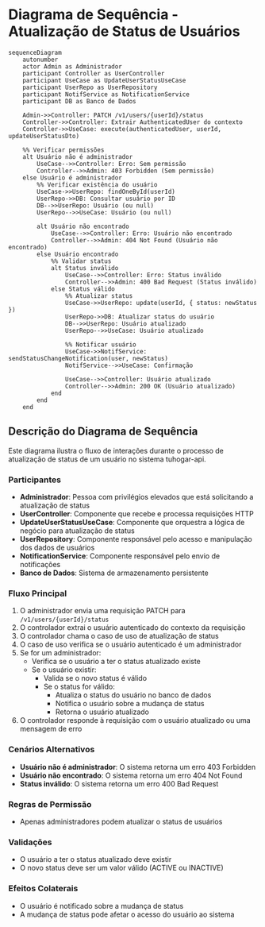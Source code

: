 # Diagrama de Sequência - Atualização de Status de Usuários

```mermaid
sequenceDiagram
    autonumber
    actor Admin as Administrador
    participant Controller as UserController
    participant UseCase as UpdateUserStatusUseCase
    participant UserRepo as UserRepository
    participant NotifService as NotificationService
    participant DB as Banco de Dados
    
    Admin->>Controller: PATCH /v1/users/{userId}/status
    Controller->>Controller: Extrair AuthenticatedUser do contexto
    Controller->>UseCase: execute(authenticatedUser, userId, updateUserStatusDto)
    
    %% Verificar permissões
    alt Usuário não é administrador
        UseCase-->>Controller: Erro: Sem permissão
        Controller-->>Admin: 403 Forbidden (Sem permissão)
    else Usuário é administrador
        %% Verificar existência do usuário
        UseCase->>UserRepo: findOneById(userId)
        UserRepo->>DB: Consultar usuário por ID
        DB-->>UserRepo: Usuário (ou null)
        UserRepo-->>UseCase: Usuário (ou null)
        
        alt Usuário não encontrado
            UseCase-->>Controller: Erro: Usuário não encontrado
            Controller-->>Admin: 404 Not Found (Usuário não encontrado)
        else Usuário encontrado
            %% Validar status
            alt Status inválido
                UseCase-->>Controller: Erro: Status inválido
                Controller-->>Admin: 400 Bad Request (Status inválido)
            else Status válido
                %% Atualizar status
                UseCase->>UserRepo: update(userId, { status: newStatus })
                UserRepo->>DB: Atualizar status do usuário
                DB-->>UserRepo: Usuário atualizado
                UserRepo-->>UseCase: Usuário atualizado
                
                %% Notificar usuário
                UseCase->>NotifService: sendStatusChangeNotification(user, newStatus)
                NotifService-->>UseCase: Confirmação
                
                UseCase-->>Controller: Usuário atualizado
                Controller-->>Admin: 200 OK (Usuário atualizado)
            end
        end
    end
```

## Descrição do Diagrama de Sequência

Este diagrama ilustra o fluxo de interações durante o processo de atualização de status de um usuário no sistema tuhogar-api.

### Participantes
- **Administrador**: Pessoa com privilégios elevados que está solicitando a atualização de status
- **UserController**: Componente que recebe e processa requisições HTTP
- **UpdateUserStatusUseCase**: Componente que orquestra a lógica de negócio para atualização de status
- **UserRepository**: Componente responsável pelo acesso e manipulação dos dados de usuários
- **NotificationService**: Componente responsável pelo envio de notificações
- **Banco de Dados**: Sistema de armazenamento persistente

### Fluxo Principal
1. O administrador envia uma requisição PATCH para `/v1/users/{userId}/status`
2. O controlador extrai o usuário autenticado do contexto da requisição
3. O controlador chama o caso de uso de atualização de status
4. O caso de uso verifica se o usuário autenticado é um administrador
5. Se for um administrador:
   - Verifica se o usuário a ter o status atualizado existe
   - Se o usuário existir:
     - Valida se o novo status é válido
     - Se o status for válido:
       - Atualiza o status do usuário no banco de dados
       - Notifica o usuário sobre a mudança de status
       - Retorna o usuário atualizado
6. O controlador responde à requisição com o usuário atualizado ou uma mensagem de erro

### Cenários Alternativos
- **Usuário não é administrador**: O sistema retorna um erro 403 Forbidden
- **Usuário não encontrado**: O sistema retorna um erro 404 Not Found
- **Status inválido**: O sistema retorna um erro 400 Bad Request

### Regras de Permissão
- Apenas administradores podem atualizar o status de usuários

### Validações
- O usuário a ter o status atualizado deve existir
- O novo status deve ser um valor válido (ACTIVE ou INACTIVE)

### Efeitos Colaterais
- O usuário é notificado sobre a mudança de status
- A mudança de status pode afetar o acesso do usuário ao sistema

